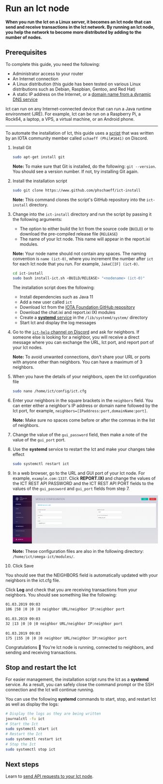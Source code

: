 # Run an Ict node

**When you run the Ict on a Linux server, it becomes an Ict node that can send and receive transactions in the Ict network. By running an Ict node, you help the network to become more distributed by adding to the number of nodes.**

## Prerequisites

To complete this guide, you need the following:

* Administrator access to your router
* An Internet connection
* A Linux distribution (this guide has been tested on various Linux distributions such as Debian, Raspbian, Gentoo, and Red Hat)
* A static IP address on the Internet, or a [domain name from a dynamic DNS service](root:general/0.1/how-to-guides/expose-your-local-device.md#get-a-domain-name-for-your-router)

Ict can run on any Internet-connected device that can run a Java runtime environment (JRE). For example, Ict can be run on a Raspberry Pi, a Rock64, a laptop, a VPS, a virtual machine, or an Android phone.

---

To automate the installation of Ict, this guide uses a [script](https://github.com/phschaeff/ict-install) that was written by an IOTA community member called `schaeff (Phil#1641)` on Discord.

1. Install Git

    ```bash
    sudo apt-get install git
    ```

    **Note:** To make sure that Git is installed, do the following: `git --version`. You should see a version number. If not, try installing Git again.

2. Install the installation script

    ```bash
    sudo git clone https://www.github.com/phschaeff/ict-install
    ```

    **Note:** This command clones the script's GitHub repository into the `ict-install` directory.

3. Change into the `ict-install` directory and run the script by passing it the following arguments:

    * The option to either build the Ict from the source code (`BUILD`) or to download the pre-compiled release file (`RELEASE`)
    * The name of your Ict node. This name will appear in the report.ixi modules.

    **Note:** Your node name should not contain any spaces. The naming convention is `name (ict-0)`, where you increment the number after `ict` for each Ict node that you run. For example, `JakeC[IF] (ict-0)`.

    ```bash
    cd ict-install
    sudo bash install-ict.sh <BUILD/RELEASE> "<nodename> (ict-0)"
    ```

    The installation script does the following:

    * Install dependencies such as Java 11
    * Add a new user called `ict`
    * Download Ict from the [IOTA Foundation GitHub repository](https://github.com/iotaledger/ict/releases)
    * Download the chat.ixi and report.ixi IXI modules
    * Create a [**systemd** service](https://www.raspberrypi.org/documentation/linux/usage/systemd.md) in the `/lib/systemd/system/` directory
    * Start Ict and display the log messages

4. Go to the [`ict-help` channel on Discord](https://discord.gg/fNGZXvh) and ask for neighbors. If someone else is looking for a neighbor, you will receive a direct message where you can exchange the URL, Ict port, and report port of your Ict nodes.

    **Note:** To avoid unwanted connections, don't share your URL or ports with anyone other than neighbors. You can have a maximum of 3 neighbors.

5. When you have the details of your neighbors, open the Ict configuration file

    ```bash
    sudo nano /home/ict/config/ict.cfg
    ```

6. Enter your neighbors in the square brackets in the `neighbors` field. You can enter either a neighbor's IP address or domain name followed by the Ict port, for example, `neighbors=[IPaddress:port,domainName:port]`.

    **Note:** Make sure no spaces come before or after the commas in the list of neighbors.

7. Change the value of the `gui_password` field, then make a note of the value of the `gui_port` port.

8. Use the **systemd** service to restart the Ict and make your changes take effect

    ```bash
    sudo systemctl restart ict
    ```

9. In a web browser, go to the URL and GUI port of your Ict node. For example, `example.com:1337`. Click **REPORT.IXI** and change the values of the ICT REST API PASSWORD and the ICT REST API PORT fields to the values of the `gui_password` and `gui_port` fields from step 7.

    ![Ict configuration on the webpage](../ict-web-report.png)

    **Note:** These configuration files are also in the following directory: `/home/ict/omega-ict/modules/`.

10. Click Save

You should see that the NEIGHBORS field is automatically updated with your neighbors in the ict.cfg file.

Click **Log** and check that you are receiving transactions from your neighbors. You should see something like the following:

```
01.03.2019 09:03
106 |58 |0 |0 |0 neighbor URL/neighbor IP:neighbor port

01.03.2019 09:03
32 |13 |0 |0 |0 neighbor URL/neighbor IP:neighbor port

01.03.2019 09:03
175 |155 |0 |0 |0 neighbor URL/neighbor IP:neighbor port
```

Congratulations :tada: You're Ict node is running, connected to neighbors, and sending and receiving transactions.

## Stop and restart the Ict

For easier management, the installation script runs the Ict as a **systemd** service. As a result, you can safely close the command prompt or the SSH connection and the Ict will continue running.

You can use the following **systemd** commands to start, stop, and restart Ict as well as display the logs:

```bash
# Display the logs as they are being written
journalctl -fu ict
# Start the Ict
sudo systemctl start ict
# Restart the Ict
sudo systemctl restart ict
# Stop the Ict
sudo systemctl stop ict
```

## Next steps

Learn to [send API requests to your Ict node](../how-to-guides/interact-with-ict.md).

